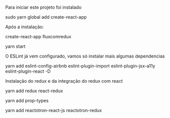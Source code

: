 Para iniciar este projeto foi instalado

sudo yarn global add create-react-app

Após a instalação:

create-react-app fluxcomredux

yarn start

O ESLint já vem configurado, vamos só instalar mais algumas dependencias

yarn add eslint-config-airbnb eslint-plugin-import eslint-plugin-jsx-a11y eslint-plugin-react -D

Instalação do redux e da integração do redux com react

yarn add redux react-redux

yarn add prop-types

yarn add reactotron-react-js reactotron-redux
